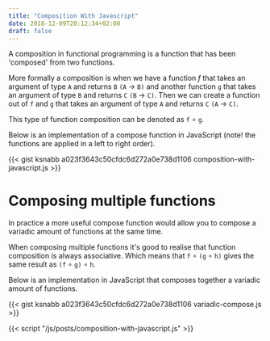 ```yaml
---
title: "Composition With Javascript"
date: 2018-12-09T20:12:34+02:00
draft: false
---
```


A composition in functional programming is a function that has been
'composed' from two functions.

More formally a composition is when we have a function <em>f</em> that
takes an argument of type ```A``` and returns ```B```
```(A``` &rarr; ```B)``` and another function ```g``` that takes an
argument of type ```B``` and returns ```C``` ```(B``` &rarr; ```C)```.
Then we can create a function out of ```f``` and ```g``` that takes
an argument of type ```A``` and returns ```C```
```(A``` &rarr; ```C)```.

This type of function composition can be denoted as ```f``` &compfn; ```g```.

Below is an implementation of a compose function in JavaScript (note! the functions are applied in a left to right order).

{{< gist ksnabb a023f3643c50cfdc6d272a0e738d1106 composition-with-javascript.js >}}

# Composing multiple functions

In practice a more useful compose function would allow you to compose a
variadic amount of functions at the same time.

When composing multiple functions it's good to realise that function
composition is always associative. Which means that
```f``` &compfn; ```(g``` &compfn; ```h)``` gives the same result as
```(f``` &compfn; ```g)``` &compfn; ```h```.

Below is an implementation in JavaScript that composes together a variadic amount of functions.

{{< gist ksnabb a023f3643c50cfdc6d272a0e738d1106 variadic-compose.js >}}

{{< script "/js/posts/composition-with-javascript.js" >}}